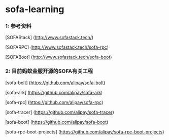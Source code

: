 #                                      sofa-learning


### 1: 参考资料
[SOFAStack]     (http://www.sofastack.tech/)

[SOFARPC]       (http://www.sofastack.tech/sofa-rpc)

[SOFABoot]      (http://www.sofastack.tech/sofa-boot)

### 2: 目前蚂蚁金服开源的SOFA有关工程
[sofa-bolt]     (https://github.com/alipay/sofa-bolt)

[sofa-ark]      (https://github.com/alipay/sofa-ark)

[sofa-rpc]      (https://github.com/alipay/sofa-rpc)

[sofa-tracer]   (https://github.com/alipay/sofa-tracer)

[sofa-boot]     (https://github.com/alipay/sofa-boot)

[sofa-rpc-boot-projects] (https://github.com/alipay/sofa-rpc-boot-projects)